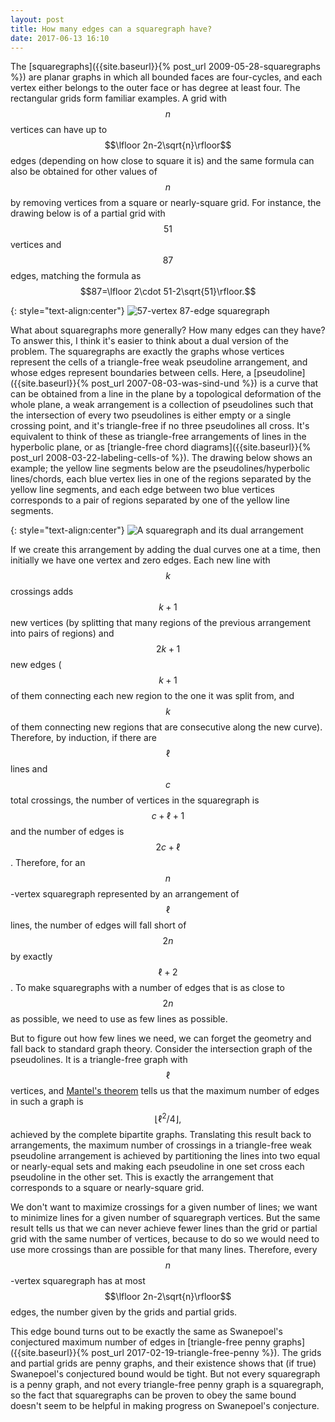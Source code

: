 ```yaml
---
layout: post
title: How many edges can a squaregraph have?
date: 2017-06-13 16:10
---
```

The [squaregraphs]({{site.baseurl}}{% post_url 2009-05-28-squaregraphs %}) are planar graphs in which all bounded faces are four-cycles, and each vertex either belongs to the outer face or has degree at least four. The rectangular grids form familiar examples.
A grid with $$n$$ vertices can have up to $$\lfloor 2n-2\sqrt{n}\rfloor$$ edges (depending on how close to square it is) and the same formula can also be obtained for other values of $$n$$ by removing vertices from a square or nearly-square grid. For instance, the drawing below is of a partial grid with $$51$$ vertices and $$87$$ edges, matching the formula as $$87=\lfloor 2\cdot 51-2\sqrt{51}\rfloor.$$

{: style="text-align:center"}
![57-vertex 87-edge squaregraph]({{site.baseurl}}/assets/2017/partial-grid-51-87.svg)

What about squaregraphs more generally? How many edges can they have? To answer this, I think it's easier to think about a dual version of the problem. The squaregraphs are exactly the graphs whose vertices represent the cells of a triangle-free weak pseudoline arrangement, and whose edges represent boundaries between cells. Here, a [pseudoline]({{site.baseurl}}{% post_url 2007-08-03-was-sind-und %}) is a curve that can be obtained from a line in the plane by a topological deformation of the whole plane, a weak arrangement is a collection of pseudolines such that the intersection of every two pseudolines is either empty or a single crossing point, and it's triangle-free if no three pseudolines all cross. It's equivalent to think of these as triangle-free arrangements of lines in the hyperbolic plane, or as [triangle-free chord diagrams]({{site.baseurl}}{% post_url 2008-03-22-labeling-cells-of %}). The drawing below shows an example; the yellow line segments below are the pseudolines/hyperbolic lines/chords, each blue vertex lies in one of the regions separated by the yellow line segments, and each edge between two blue vertices corresponds to a pair of regions separated by one of the yellow line segments.

{: style="text-align:center"}
![A squaregraph and its dual arrangement]({{site.baseurl}}/assets/2017/squaregraph-duality.svg)

If we create this arrangement by adding the dual curves one at a time, then initially we have one vertex and zero edges. Each new line with $$k$$ crossings adds $$k+1$$ new vertices (by splitting that many regions of the previous arrangement into pairs of regions) and $$2k+1$$ new edges ($$k+1$$ of them connecting each new region to the one it was split from, and $$k$$ of them connecting new regions that are consecutive along the new curve). Therefore, by induction, if there are $$\ell$$ lines and $$c$$ total crossings, the number of vertices in the squaregraph is $$c+\ell+1$$ and the number of edges is $$2c+\ell$$. Therefore, for an $$n$$-vertex squaregraph represented by an arrangement of $$\ell$$ lines, the number of edges will fall short of $$2n$$ by exactly $$\ell+2$$. To make squaregraphs with a number of edges that is as close to $$2n$$ as possible, we need to use as few lines as possible.

But to figure out how few lines we need, we can forget the geometry and fall back to standard graph theory. Consider the intersection graph of the pseudolines. It is a triangle-free graph with $$\ell$$ vertices, and [Mantel's theorem](https://en.wikipedia.org/wiki/Tur%C3%A1n%27s_theorem) tells us that the maximum number of edges in such a graph is $$\lfloor \ell^2/4\rfloor,$$ achieved by the complete bipartite graphs. Translating this result back to arrangements, the maximum number of crossings in a triangle-free weak pseudoline arrangement is achieved by partitioning the lines into two equal or nearly-equal sets and making each pseudoline in one set cross each pseudoline in the other set. This is exactly the arrangement that corresponds to a square or nearly-square grid.

We don't want to maximize crossings for a given number of lines; we want to minimize lines for a given number of squaregraph vertices. But the same result tells us that we can never achieve fewer lines than the grid or partial grid with the same number of vertices, because to do so we would need to use more crossings than are possible for that many lines. Therefore, every $$n$$-vertex squaregraph has at most $$\lfloor 2n-2\sqrt{n}\rfloor$$ edges, the number given by the grids and partial grids.

This edge bound turns out to be exactly the same as Swanepoel's conjectured maximum number of edges in [triangle-free penny graphs]({{site.baseurl}}{% post_url 2017-02-19-triangle-free-penny %}). The grids and partial grids are penny graphs, and their existence shows that (if true) Swanepoel's conjectured bound would be tight. But not every squaregraph is a penny graph, and not every triangle-free penny graph is a squaregraph, so the fact that squaregraphs can be proven to obey the same bound doesn't seem to be helpful in making progress on Swanepoel's conjecture.